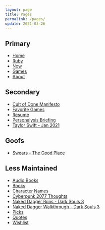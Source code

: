 ```yaml
---
layout: page
title: Pages
permalink: /pages/
update: 2021-03-26
---
```


## Primary

* [Home][home]
* [Ruby][ruby]
* [Now][now]
* [Games][games]
* [About][about]

## Secondary

* [Cult of Done Manifesto][cult of done]
* [Favorite Games][favorite games]
* [Resume][resume]
* [Personalysis Briefing][personalysis]
* [Taylor Swift - Jan 2021][taylor swift]

## Goofs

* [Swears - The Good Place][swears]

## Less Maintained

* [Audio Books][audio books]
* [Books][books]
* [Character Names][character names]
* [Cyberpunk 2077 Thoughts][cyberpunk 2077]
* [Naked Dagger Runs - Dark Souls 3][naked dagger]
* [Naked Dagger Walkthrough - Dark Souls 3][naked dagger walkthrough]
* [Picks][picks]
* [Quotes][quotes]
* [Wishlist][wishlist]


[about]: /about/
[audio books]: /audio-books/
[books]: /books/
[character names]: /character-names/
[cult of done]: /cult-of-done/
[cyberpunk 2077]: /cyberpunk-2077/
[favorite games]: /favorite-games/
[home]: /
[games]: /games/
[naked dagger]: /naked-dagger/
[naked dagger walkthrough]: /naked-dagger-walkthrough-dark-souls-3/
[now]: /now/
[personalysis]: /personalysis/
[picks]: /picks/
[quotes]: /quotes/
[resume]: /resume/
[ruby]: /ruby/
[swears]: /swears/
[taylor swift]: /taylor-swift/
[wishlist]: /wishlist/
